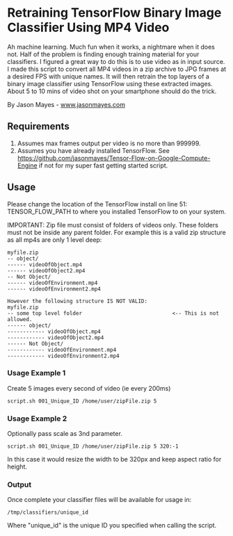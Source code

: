 # Retraining TensorFlow Binary Image Classifier Using MP4 Video

Ah machine learning. Much fun when it works, a nightmare when it does not. Half of the problem is finding enough training material for your classifiers. I figured a great way to do this is to use video as in input source. I made this script to convert all MP4 videos in a zip archive to JPG frames at a desired FPS with unique names. It will then retrain the top layers of a binary image classifier using TensorFlow using these extracted images. About 5 to 10 mins of video shot on your smartphone should do the trick.

By Jason Mayes - www.jasonmayes.com


## Requirements
1. Assumes max frames output per video is no more than 999999.
2. Assumes you have already installed TensorFlow. See https://github.com/jasonmayes/Tensor-Flow-on-Google-Compute-Engine if not for my super fast getting started script.


## Usage

Please change the location of the TensorFlow install on line 51: TENSOR_FLOW_PATH to where you installed TensorFlow to on your system.

IMPORTANT: Zip file must consist of folders of videos only. These folders must not be inside any parent folder. For example this is a valid zip structure as all mp4s are only 1 level deep:
```
myfile.zip
-- object/
------ videoOfObject.mp4
------ videoOfObject2.mp4
-- Not Object/
------ videoOfEnvironment.mp4
------ videoOfEnvironment2.mp4

However the following structure IS NOT VALID:
myfile.zip
-- some top level folder                             <-- This is not allowed.
------ object/
------------ videoOfObject.mp4
------------ videoOfObject2.mp4
------ Not Object/
------------ videoOfEnvironment.mp4
------------ videoOfEnvironment2.mp4
```

### Usage Example 1

Create 5 images every second of video (ie every 200ms)

```script.sh 001_Unique_ID /home/user/zipFile.zip 5```

### Usage Example 2 

Optionally pass scale as 3nd parameter.

```script.sh 001_Unique_ID /home/user/zipFile.zip 5 320:-1```

In this case it would resize the width to be 320px and keep aspect ratio for height.

### Output
Once complete your classifier files will  be available for usage in:

```
/tmp/classifiers/unique_id
```

Where "unique_id" is the unique ID you specified when calling the script.
